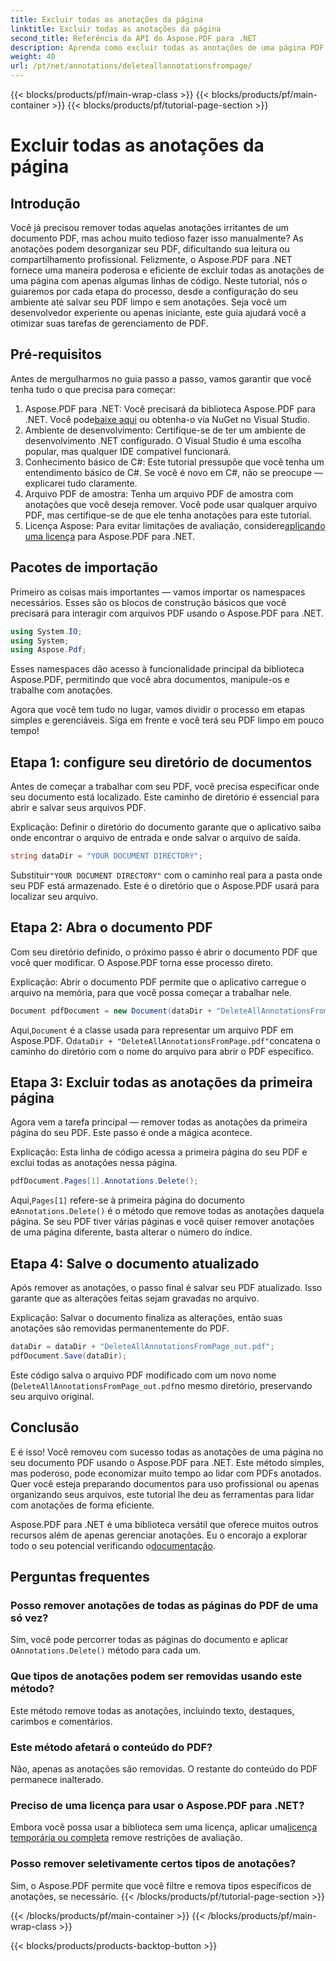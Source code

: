 ```yaml
---
title: Excluir todas as anotações da página
linktitle: Excluir todas as anotações da página
second_title: Referência da API do Aspose.PDF para .NET
description: Aprenda como excluir todas as anotações de uma página PDF usando o Aspose.PDF para .NET. Siga nosso guia passo a passo para limpar seus PDFs de forma eficiente.
weight: 40
url: /pt/net/annotations/deleteallannotationsfrompage/
---
```


{{< blocks/products/pf/main-wrap-class >}}
{{< blocks/products/pf/main-container >}}
{{< blocks/products/pf/tutorial-page-section >}}

# Excluir todas as anotações da página

## Introdução
Você já precisou remover todas aquelas anotações irritantes de um documento PDF, mas achou muito tedioso fazer isso manualmente? As anotações podem desorganizar seu PDF, dificultando sua leitura ou compartilhamento profissional. Felizmente, o Aspose.PDF para .NET fornece uma maneira poderosa e eficiente de excluir todas as anotações de uma página com apenas algumas linhas de código. Neste tutorial, nós o guiaremos por cada etapa do processo, desde a configuração do seu ambiente até salvar seu PDF limpo e sem anotações. Seja você um desenvolvedor experiente ou apenas iniciante, este guia ajudará você a otimizar suas tarefas de gerenciamento de PDF.

## Pré-requisitos

Antes de mergulharmos no guia passo a passo, vamos garantir que você tenha tudo o que precisa para começar:

1.  Aspose.PDF para .NET: Você precisará da biblioteca Aspose.PDF para .NET. Você pode[baixe aqui](https://releases.aspose.com/pdf/net/) ou obtenha-o via NuGet no Visual Studio.
2. Ambiente de desenvolvimento: Certifique-se de ter um ambiente de desenvolvimento .NET configurado. O Visual Studio é uma escolha popular, mas qualquer IDE compatível funcionará.
3. Conhecimento básico de C#: Este tutorial pressupõe que você tenha um entendimento básico de C#. Se você é novo em C#, não se preocupe — explicarei tudo claramente.
4. Arquivo PDF de amostra: Tenha um arquivo PDF de amostra com anotações que você deseja remover. Você pode usar qualquer arquivo PDF, mas certifique-se de que ele tenha anotações para este tutorial.
5.  Licença Aspose: Para evitar limitações de avaliação, considere[aplicando uma licença](https://purchase.aspose.com/temporary-license/) para Aspose.PDF para .NET.

## Pacotes de importação

Primeiro as coisas mais importantes — vamos importar os namespaces necessários. Esses são os blocos de construção básicos que você precisará para interagir com arquivos PDF usando o Aspose.PDF para .NET.

```csharp
using System.IO;
using System;
using Aspose.Pdf;
```

Esses namespaces dão acesso à funcionalidade principal da biblioteca Aspose.PDF, permitindo que você abra documentos, manipule-os e trabalhe com anotações.

Agora que você tem tudo no lugar, vamos dividir o processo em etapas simples e gerenciáveis. Siga em frente e você terá seu PDF limpo em pouco tempo!

## Etapa 1: configure seu diretório de documentos

Antes de começar a trabalhar com seu PDF, você precisa especificar onde seu documento está localizado. Este caminho de diretório é essencial para abrir e salvar seus arquivos PDF.

Explicação: Definir o diretório do documento garante que o aplicativo saiba onde encontrar o arquivo de entrada e onde salvar o arquivo de saída.

```csharp
string dataDir = "YOUR DOCUMENT DIRECTORY";
```

 Substituir`"YOUR DOCUMENT DIRECTORY"` com o caminho real para a pasta onde seu PDF está armazenado. Este é o diretório que o Aspose.PDF usará para localizar seu arquivo.

## Etapa 2: Abra o documento PDF

Com seu diretório definido, o próximo passo é abrir o documento PDF que você quer modificar. O Aspose.PDF torna esse processo direto.

Explicação: Abrir o documento PDF permite que o aplicativo carregue o arquivo na memória, para que você possa começar a trabalhar nele.

```csharp
Document pdfDocument = new Document(dataDir + "DeleteAllAnnotationsFromPage.pdf");
```

 Aqui,`Document` é a classe usada para representar um arquivo PDF em Aspose.PDF. O`dataDir + "DeleteAllAnnotationsFromPage.pdf"`concatena o caminho do diretório com o nome do arquivo para abrir o PDF específico.

## Etapa 3: Excluir todas as anotações da primeira página

Agora vem a tarefa principal — remover todas as anotações da primeira página do seu PDF. Este passo é onde a mágica acontece.

Explicação: Esta linha de código acessa a primeira página do seu PDF e exclui todas as anotações nessa página.

```csharp
pdfDocument.Pages[1].Annotations.Delete();
```

 Aqui,`Pages[1]` refere-se à primeira página do documento e`Annotations.Delete()` é o método que remove todas as anotações daquela página. Se seu PDF tiver várias páginas e você quiser remover anotações de uma página diferente, basta alterar o número do índice.

## Etapa 4: Salve o documento atualizado

Após remover as anotações, o passo final é salvar seu PDF atualizado. Isso garante que as alterações feitas sejam gravadas no arquivo.

Explicação: Salvar o documento finaliza as alterações, então suas anotações são removidas permanentemente do PDF.

```csharp
dataDir = dataDir + "DeleteAllAnnotationsFromPage_out.pdf";
pdfDocument.Save(dataDir);
```

Este código salva o arquivo PDF modificado com um novo nome (`DeleteAllAnnotationsFromPage_out.pdf`no mesmo diretório, preservando seu arquivo original.

## Conclusão

E é isso! Você removeu com sucesso todas as anotações de uma página no seu documento PDF usando o Aspose.PDF para .NET. Este método simples, mas poderoso, pode economizar muito tempo ao lidar com PDFs anotados. Quer você esteja preparando documentos para uso profissional ou apenas organizando seus arquivos, este tutorial lhe deu as ferramentas para lidar com anotações de forma eficiente.

 Aspose.PDF para .NET é uma biblioteca versátil que oferece muitos outros recursos além de apenas gerenciar anotações. Eu o encorajo a explorar todo o seu potencial verificando o[documentação](https://reference.aspose.com/pdf/net/).

## Perguntas frequentes

### Posso remover anotações de todas as páginas do PDF de uma só vez?
 Sim, você pode percorrer todas as páginas do documento e aplicar o`Annotations.Delete()` método para cada um.

### Que tipos de anotações podem ser removidas usando este método?
Este método remove todas as anotações, incluindo texto, destaques, carimbos e comentários.

### Este método afetará o conteúdo do PDF?
Não, apenas as anotações são removidas. O restante do conteúdo do PDF permanece inalterado.

### Preciso de uma licença para usar o Aspose.PDF para .NET?
 Embora você possa usar a biblioteca sem uma licença, aplicar uma[licença temporária ou completa](https://purchase.aspose.com/temporary-license/) remove restrições de avaliação.

### Posso remover seletivamente certos tipos de anotações?
Sim, o Aspose.PDF permite que você filtre e remova tipos específicos de anotações, se necessário.
{{< /blocks/products/pf/tutorial-page-section >}}

{{< /blocks/products/pf/main-container >}}
{{< /blocks/products/pf/main-wrap-class >}}

{{< blocks/products/products-backtop-button >}}
